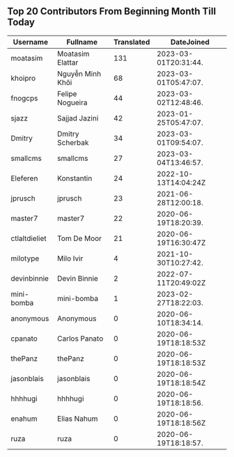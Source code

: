 ## Top 20 Contributors From Beginning Month Till Today ##
|Username|Fullname|Translated|DateJoined|
|--------|--------|----------|----------|
|moatasim|Moatasim Elattar|131|2023-03-01T20:31:44.|
|khoipro|Nguyễn Minh Khôi|68|2023-03-01T05:47:07.|
|fnogcps|Felipe Nogueira|44|2023-03-02T12:48:46.|
|sjazz|Sajjad Jazini|42|2023-01-25T05:47:07.|
|Dmitry|Dmitry Scherbak|34|2023-03-01T09:54:07.|
|smallcms|smallcms|27|2023-03-04T13:46:57.|
|Eleferen|Konstantin|24|2022-10-13T14:04:24Z|
|jprusch|jprusch|23|2021-06-28T12:00:18.|
|master7|master7|22|2020-06-19T18:20:39.|
|ctlaltdieliet|Tom De Moor|21|2020-06-19T16:30:47Z|
|milotype|Milo Ivir|4|2021-10-30T10:27:42.|
|devinbinnie|Devin Binnie|2|2022-07-11T20:49:02Z|
|mini-bomba|mini-bomba|1|2023-02-27T18:22:03.|
|anonymous|Anonymous|0|2020-06-10T18:34:14.|
|cpanato|Carlos Panato|0|2020-06-19T18:18:53Z|
|thePanz|thePanz|0|2020-06-19T18:18:53Z|
|jasonblais|jasonblais|0|2020-06-19T18:18:54Z|
|hhhhugi|hhhhugi|0|2020-06-19T18:18:56.|
|enahum|Elias  Nahum|0|2020-06-19T18:18:56Z|
|ruza|ruza|0|2020-06-19T18:18:57.|
